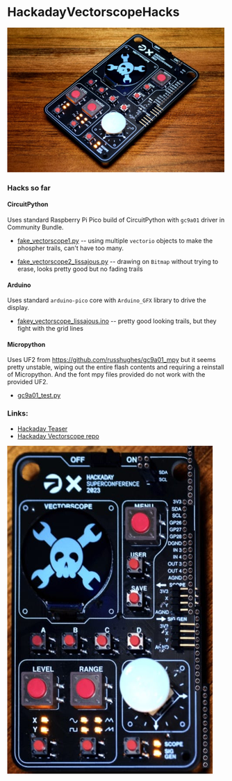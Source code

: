 # HackadayVectorscopeHacks

<img src="./docs/vectorscope_badge_photo1.jpg" width=500>

### Hacks so far

#### CircuitPython

Uses standard Raspberry Pi Pico build of CircuitPython with `gc9a01` driver in Community Bundle.

* [fake_vectorscope1.py](./circuitpython/fakevectorscope1.py)
  -- using multiple `vectorio` objects to make the phospher trails, can't have too many.

* [fake_vectorscope2_lissajous.py](./circuitpython/fake_vectorscope2_lissajous.py)
  -- drawing on `Bitmap` without trying to erase, looks pretty good but no fading trails

#### Arduino

Uses standard `arduino-pico` core with `Arduino_GFX` library to drive the display.

* [fakey_vectorscope_lissajous.ino](./arduino/fakey_vectorscope_lissajous.ino)
  -- pretty good looking trails, but they fight with the grid lines

#### Micropython

Uses UF2 from https://github.com/russhughes/gc9a01_mpy but it seems pretty unstable,
wiping out the entire flash contents and requiring a reinstall of Micropython.
And the font mpy files provided do not work with the provided UF2.

* [gc9a01_test.py](./micropython/gc9a01_test.py)


### Links:
* [Hackaday Teaser](https://hackaday.com/2023/10/18/2023-hackaday-supercon-badge-welcome-to-the-vectorscope/)
* [Hackaday Vectorscope repo](https://github.com/Hack-a-Day/Vectorscope)


![Vectorscope straight](docs/vectorscope_badge_straight.jpg)
